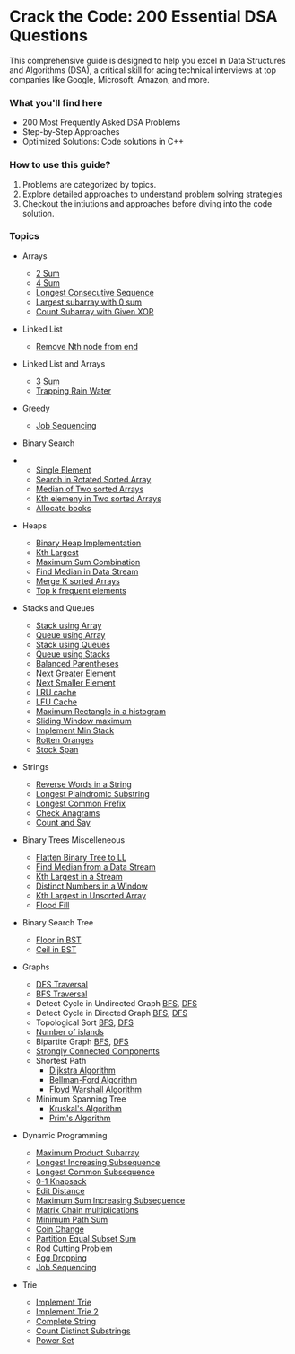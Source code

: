 # Crack the Code: 200 Essential DSA Questions


This comprehensive guide is designed to help you excel in Data Structures and Algorithms (DSA), a critical skill for acing technical interviews at top companies like Google, Microsoft, Amazon, and more.

### What you'll find here
 - 200 Most Frequently Asked DSA Problems
 - Step-by-Step Approaches
 - Optimized Solutions: Code solutions in C++
  
### How to use this guide?

1. Problems are categorized by topics.
2. Explore detailed approaches to understand problem solving strategies
3. Checkout the intiutions and approaches before diving into the code solution.

              

### Topics

- Arrays
  - [2 Sum](./Arrays/19-2-sum.md)
  - [4 Sum](./Arrays/20-4-sum.md)
  - [Longest Consecutive Sequence](./Arrays/21-longest-consecutive-sequence.md)
  - [Largest subarray with 0 sum](./Arrays/22-largest-subarray-with-sum-zero.md)
  - [Count Subarray with Given XOR](./Arrays/23-number-of-subarrays-with-given-xor.md)

- Linked List
  - [Remove Nth node from end](./linkedList/04-remove-nth-node-from-end.md)

- Linked List and Arrays
  - [3 Sum](./LinkedListAndArrays/03-3-sum.md)
  - [Trapping Rain Water](./LinkedListAndArrays/04-trapping-rain-water.md)

- Greedy
  - [Job Sequencing](./greedy/03-job-sequencing.md)
  
- Binary Search
- 
  - [Single Element](./binarySearch/03-element-appearing-once.md)
  - [Search in Rotated Sorted Array](./binarySearch/04-search-in-rotated-sorted-array.md)
  - [Median of Two sorted Arrays](./binarySearch/05-median-of-two-sorted-arrays.md)
  - [Kth elemeny in Two sorted Arrays](./binarySearch/06-kth-element-in-two-sorted-arrays.md)
  - [Allocate books](./binarySearch/07-allocates-books.md)
  
- Heaps
  - [Binary Heap Implementation](./heaps/01-binary-heap.md)
  - [Kth Largest](./heaps/02-kth-largest.md)
  - [Maximum Sum Combination](./heaps/03-maximum-sum-combinations.md)
  - [Find Median in Data Stream](./heaps/04-median-from-stream.md)
  - [Merge K sorted Arrays](./heaps/05-merge-k-sorted-arrays.md)
  - [Top k frequent elements](./heaps/06-top-k-frequent.md)

- Stacks and Queues
  - [Stack using Array](./stacksAndQueues/01-stack-using-array.md)
  - [Queue using Array](./stacksAndQueues/02-queue-using-array.md)
  - [Stack using Queues](./stacksAndQueues/03-stack-using-queues.md)
  - [Queue using Stacks](./stacksAndQueues/04-queue-using-stacks.md)
  - [Balanced Parentheses](./stacksAndQueues/05-balanced-parenthesis.md)
  - [Next Greater Element](./stacksAndQueues/06-next-greater-element.md)
  - [Next Smaller Element](./stacksAndQueues/08-next-smaller-element.md)
  - [LRU cache](./stacksAndQueues/09-lru-cache.md)
  - [LFU Cache](./stacksAndQueues/10-lfu-cache.md)
  - [Maximum Rectangle in a histogram](./stacksAndQueues/11-maximum-rectangle-in-histogram.md)
  - [Sliding Window maximum](./stacksAndQueues/12-sliding-window-max.md)
  - [Implement Min Stack](./stacksAndQueues/13-min-stack.md)
  - [Rotten Oranges](./stacksAndQueues/14-rotten-oranges.md)
  - [Stock Span](./stacksAndQueues/15-stock-span.md)
  
- Strings
  - [Reverse Words in a String](./Strings/01-reverse-words-in-string.md)
  - [Longest Plaindromic Substring](./Strings/02-longest-palindrome-substring.md)
  - [Longest Common Prefix](./Strings/05-longest-common-prefix.md)
  - [Check Anagrams](./Strings/10-check-anagrams.md)
  - [Count and Say](./Strings/11-count-and-say.md)

- Binary Trees Miscelleneous
  - [Flatten Binary Tree to LL](./binaryTreesMisc/01-binary-tree-to-linkedlist.md)
  - [Find Median from a Data Stream](./binaryTreesMisc/02-find-median-in-stream.md)
  - [Kth Largest in a Stream](./binaryTreesMisc/03-kth-largest-in-stream.md)
  - [Distinct Numbers in a Window](./binaryTreesMisc/04-distinct-numbers-in-window.md)
  - [Kth Largest in Unsorted Array](./binaryTreesMisc/05-kth-largest-in-unsorted-array.md)
  - [Flood Fill](./binaryTreesMisc/06-flood-fill.md)

- Binary Search Tree
  - [Floor in BST](./binarySearchTree/08-floor-in-BST.md)
  - [Ceil in BST](./binarySearchTree/09-ceil-in-bst.md)

- Graphs
  - [DFS Traversal](./Graphs/01-dfs-traversal.md)  
  - [BFS Traversal](./Graphs/02-bfs-traversal.md)
  - Detect Cycle in Undirected Graph
  [BFS](./Graphs/03-detect-cycle-in-undirection-graph-bfs.md), [DFS](./Graphs/04-detect-cycle-in-undirection-graph-dfs.md)
  - Detect Cycle in Directed Graph
  [BFS](./Graphs/06-detect-cycle-in-directed-graph-bfs.md), [DFS](./Graphs/05-detect-cycle-in-directed-graph-dfs.md)
  - Topological Sort [BFS](./Graphs/07-topological-sort-bfs.md), [DFS](./Graphs/08-topological-sort-dfs.md)
  - [Number of islands](./Graphs/09-number-of-islands.md)
  - Bipartite Graph [BFS](./Graphs/10-bipartite-graph), [DFS](./Graphs/11-bipartite-graph)
  - [Strongly Connected Components](./Graphs/12-strongly-connected-components.md)
  - Shortest Path
    - [Dijkstra Algorithm](./Graphs/13-dijkstra-algo.md)
    - [Bellman-Ford Algorithm](./Graphs/14-bellman-ford.md)
    - [Floyd Warshall Algorithm](./Graphs/15-floyd-warshall.md)
  - Minimum Spanning Tree
    - [Kruskal's Algorithm](./Graphs/16-kruskal-mst.md)
    - [Prim's Algorithm](./Graphs/17-prim-mst.md)
  

- Dynamic Programming
  - [Maximum Product Subarray](./dynamic-programming/01-maximum-product-subarray.md)
  - [Longest Increasing Subsequence](./dynamic-programming/02-longest-increasing-subsequence.md)
  - [Longest Common Subsequence](./dynamic-programming/03-longest-common-subsequence.md)
  - [0-1 Knapsack](./dynamic-programming/04-0-1-knapsack.md)
  - [Edit Distance](./dynamic-programming/05-edit-distance.md)
  - [Maximum Sum Increasing Subsequence](./dynamic-programming/06-maximum-sum-increasing-subsequence.md)
  - [Matrix Chain multiplications](./dynamic-programming/07-matrix-chain-multiplication.md)
  - [Minimum Path Sum](./dynamic-programming/08-minimum-path-sum.md)
  - [Coin Change](./dynamic-programming/09-coin-change.md)
  - [Partition Equal Subset Sum](./dynamic-programming/10-partition-equal-subset-sum.md)
  - [Rod Cutting Problem](./dynamic-programming/11-minimum-cost-to-cut-the-stick.md)
  - [Egg Dropping](./dynamic-programming/12-egg-dropping.md)
  - [Job Sequencing](./dynamic-programming/15-job-sequencing.md)

- Trie
  - [Implement Trie](./trie/01-implement-trie.md)
  - [Implement Trie 2](./trie/02-implement-trie-ii.md)
  - [Complete String](./trie/03-complete-string.md)
  - [Count Distinct Substrings](./trie/04-distinct-substrings-in-string.md)
  - [Power Set](./trie/05-power-set.md)
